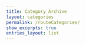 ```yaml
---
title: Category Archive
layout: categories
permalink: /routeCategories/
show_excerpts: true
entries_layout: list
---
```

